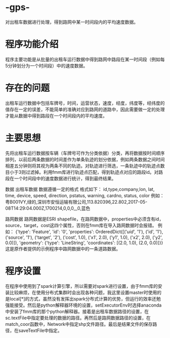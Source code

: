 # -gps-
对出租车数据进行处理，得到路网中某一时间段内的平均速度数据。

# 程序功能介绍
程序主要功能是从批量的出租车运行数据中得到路网中路段在某一时间段（例如每5分钟划分为一个时间段）中的速度数据。

# 存在的问题
出租车运行数据中包括车牌号，时间，运营状态，速度，经度，纬度等，经纬度的值存在一定的误差，不能简单的准确对应到路网的道路中，因此需要做一定的处理才能从数据中得到路段在一个时间段内的平均速度。

# 主要思想
先将出租车运行数据按车辆（车牌号可作为分类依据）分类，再将数据按时间顺序排列，以前后两条数据的时间差作为单条轨迹的划分依据，例如两条数据之间时间相差五分钟则将其视为两条不同的轨迹。对轨迹进行筛选，一条轨迹中的轨迹点数目小于3则过滤掉。利用fmm库进行轨迹点匹配，得到轨迹点对应的路段id。对路段在一个时间段中的速度数据进行统计，得到最终结果。

数据
出租车数据
数据遵循一定的格式
格式如下：
id,type,company,lon, lat, time, device, speed, direction, pstatus, warning, cardno, status, color
例如：
粤B001VY,绿的,深圳市安恒运输有限公司,113.820396,22.802,2017-05-08T14:29:04.000Z,1700214,0,0,0,,,0,蓝色

路网数据
路网数据是ESRI shapefile，在路网数据中，properties中必须含有id，source，target，cost这四个属性，否则在fmm库在导入路网数据时会报错。
例如：
{'type': 'Feature', 'id': '0', 'properties': OrderedDict([('_uid_', '1'), ('id', '1'), ('source', '1'), ('target', '2'), ('cost', 1.0), ('x1', 2.0), ('y1', 1.0), ('x2', 2.0), ('y2', 0.0)]), 'geometry': {'type': 'LineString', 'coordinates': [(2.0, 1.0), (2.0, 0.0)]}}
这是原作者提供的示例程序中路网数据中的一条道路数据。

# 程序设置

在程序中使用到了spark计算引擎，所以需要对spark进行设置，由于fmm库的安装比较麻烦，在使用分布式集群时会出现各种问题，我这里设置master时使用的是local[*]的方式，虽然没有发挥出spark分布式计算的优势，但运行的效率还勉强能接受。然后是python解释器环境的设置，setExecutorEnv时选择anaconda中安装了fmm库的那个python解释器。接着是出租车数据路径的设置，在sc.textFile中指定要处理的数据的路径。再然后是路网数据路径的设置，在match_coor函数中，Network中指定shp文件路径。最后是结果文件的保存路径，在saveTextFile中指定。
 
